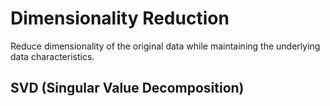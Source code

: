 # Dimensionality Reduction
Reduce dimensionality of the original data while maintaining the underlying data characteristics.

## SVD (Singular Value Decomposition)
